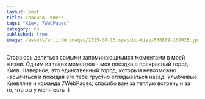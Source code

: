```yaml
---
layout: post
title: Спасибо, Киев!
tags: "Kiev, 7WebPages"
category: ru
published: true
image: /assets/article_images/2015-08-15-spasibo-kiev/P50809-164928.jpg
---
```


Стараюсь делиться самыми запоминающимися моментами в моей жизни. Одним из таких моментов - моя поездка в прекрасный город Киев. Наверное, это единственный город, которым невозможно насытиться и покидая его тебе грустно оглядываться назад. Улыбчивые Киевляне и команда 7WebPages, спасибо вам за теплую встречу и за то, что вы у меня есть :)

